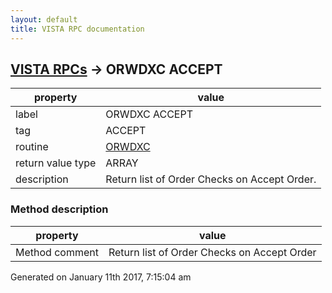 ```yaml
---
layout: default
title: VISTA RPC documentation
---
```




## [VISTA RPCs](TableOfContent.md) &#8594; ORWDXC ACCEPT 

 property | value 
--- | --- 
 label | ORWDXC ACCEPT
 tag | ACCEPT
 routine | [ORWDXC](http://code.osehra.org/dox/Routine_ORWDXC_source.html)
 return value type | ARRAY
 description | Return list of Order Checks on Accept Order.


### Method description

 property | value 
--- | --- 
 Method comment | Return list of Order Checks on Accept Order




 Generated on January 11th 2017, 7:15:04 am